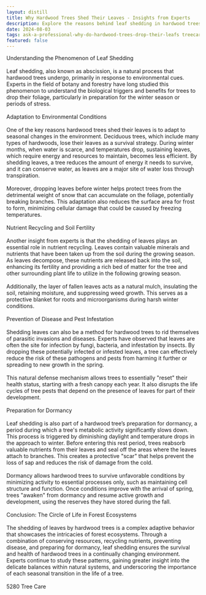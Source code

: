 ```yaml
---
layout: distill
title: Why Hardwood Trees Shed Their Leaves - Insights from Experts
description: Explore the reasons behind leaf shedding in hardwood trees with insights from forestry experts. Learn the science of deciduous behavior.
date: 2024-08-03
tags: ask-a-professional-why-do-hardwood-trees-drop-their-leafs treecare
featured: false
---
```


Understanding the Phenomenon of Leaf Shedding<br /><br />Leaf shedding, also known as abscission, is a natural process that hardwood trees undergo, primarily in response to environmental cues. Experts in the field of botany and forestry have long studied this phenomenon to understand the biological triggers and benefits for trees to drop their foliage, particularly in preparation for the winter season or periods of stress.<br /><br />Adaptation to Environmental Conditions<br /><br />One of the key reasons hardwood trees shed their leaves is to adapt to seasonal changes in the environment. Deciduous trees, which include many types of hardwoods, lose their leaves as a survival strategy. During winter months, when water is scarce, and temperatures drop, sustaining leaves, which require energy and resources to maintain, becomes less efficient. By shedding leaves, a tree reduces the amount of energy it needs to survive, and it can conserve water, as leaves are a major site of water loss through transpiration.<br /><br />Moreover, dropping leaves before winter helps protect trees from the detrimental weight of snow that can accumulate on the foliage, potentially breaking branches. This adaptation also reduces the surface area for frost to form, minimizing cellular damage that could be caused by freezing temperatures.<br /><br />Nutrient Recycling and Soil Fertility<br /><br />Another insight from experts is that the shedding of leaves plays an essential role in nutrient recycling. Leaves contain valuable minerals and nutrients that have been taken up from the soil during the growing season. As leaves decompose, these nutrients are released back into the soil, enhancing its fertility and providing a rich bed of matter for the tree and other surrounding plant life to utilize in the following growing season.<br /><br />Additionally, the layer of fallen leaves acts as a natural mulch, insulating the soil, retaining moisture, and suppressing weed growth. This serves as a protective blanket for roots and microorganisms during harsh winter conditions.<br /><br />Prevention of Disease and Pest Infestation<br /><br />Shedding leaves can also be a method for hardwood trees to rid themselves of parasitic invasions and diseases. Experts have observed that leaves are often the site for infection by fungi, bacteria, and infestation by insects. By dropping these potentially infected or infested leaves, a tree can effectively reduce the risk of these pathogens and pests from harming it further or spreading to new growth in the spring.<br /><br />This natural defense mechanism allows trees to essentially "reset" their health status, starting with a fresh canopy each year. It also disrupts the life cycles of tree pests that depend on the presence of leaves for part of their development.<br /><br />Preparation for Dormancy<br /><br />Leaf shedding is also part of a hardwood tree’s preparation for dormancy, a period during which a tree's metabolic activity significantly slows down. This process is triggered by diminishing daylight and temperature drops in the approach to winter. Before entering this rest period, trees reabsorb valuable nutrients from their leaves and seal off the areas where the leaves attach to branches. This creates a protective "scar" that helps prevent the loss of sap and reduces the risk of damage from the cold.<br /><br />Dormancy allows hardwood trees to survive unfavorable conditions by minimizing activity to essential processes only, such as maintaining cell structure and function. Once conditions improve with the arrival of spring, trees "awaken" from dormancy and resume active growth and development, using the reserves they have stored during the fall.<br /><br />Conclusion: The Circle of Life in Forest Ecosystems<br /><br />The shedding of leaves by hardwood trees is a complex adaptive behavior that showcases the intricacies of forest ecosystems. Through a combination of conserving resources, recycling nutrients, preventing disease, and preparing for dormancy, leaf shedding ensures the survival and health of hardwood trees in a continually changing environment. Experts continue to study these patterns, gaining greater insight into the delicate balances within natural systems, and underscoring the importance of each seasonal transition in the life of a tree.<br /><br />5280 Tree Care
